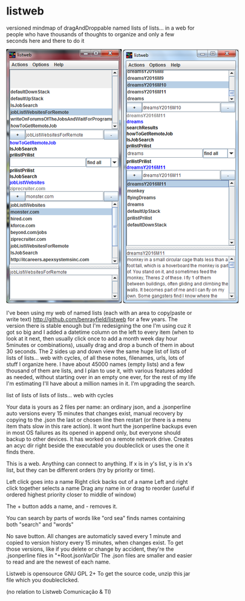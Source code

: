 # listweb
versioned mindmap of dragAndDroppable named lists of lists... in a web for people who have thousands of thoughts to organize and only a few seconds here and there to do it

<nobr>
  <img src="https://raw.githubusercontent.com/benrayfield/listweb/master/images/listweb_0.1_example_jobListWebsites.png"/>
  <img src="https://raw.githubusercontent.com/benrayfield/listweb/master/images/listweb_0.1_example_dreams.png"/>
</nobr>

I've been using my web of named lists (each with an area to copy/paste or write text) http://github.com/benrayfield/listweb for a few years. The version there is stable enough but I'm redesigning the one I'm using cuz it got so big and I added a datetime column on the left to every item (when to look at it next, then usually click once to add a month week day hour 5minutes or combinations), usually drag and drop a bunch of them in about 30 seconds. The 2 sides up and down view the same huge list of lists of lists of lists... web with cycles, of all these notes, filenames, urls, lots of stuff I organize here. I have about 45000 names (empty lists) and a few thousand of them are lists, and I plan to use it, with various features added as needed, without starting over in an empty one ever, for the rest of my life I'm estimating I'll have about a million names in it. I'm upgrading the search.

list of lists of lists of lists... web with cycles

Your data is yours as 2 files per name: an ordinary json, and a .jsonperline auto versions every 15 minutes that changes exist, manual recovery by copying to the .json the last or chosen line then restart (or there is a menu item thats slow in this rare action). It wont hurt the jsonperline backups even in most OS failures as its opened in append only, but everyone should backup to other devices. It has worked on a remote network drive. Creates an acyc dir right beside the executable you doubleclick or uses the one it finds there.


This is a web. Anything can connect to anything.
If x is in y's list, y is in x's list,
but they can be different orders (try by priority or time).

Left click goes into a name
Right click backs out of a name
Left and right click together selects a name
Drag any name in or drag to reorder (useful if ordered highest priority closer to middle of window)

The + button adds a name, and - removes it.

You can search by parts of words like "ord sea" finds names containing both "search" and "words"

No save button. All changes are automaticly saved every 1 minute
and copied to version history every 15 minutes, when changes exist.
To get those versions, like if you delete or change by accident,
they're the .jsonperline files in "+Root.jsonVarDir
The .json files are smaller and easier to read and are the newest of each name.

Listweb is opensource GNU GPL 2+
To get the source code, unzip this jar file which you doubleclicked.

(no relation to Listweb Comunicação & TI)
